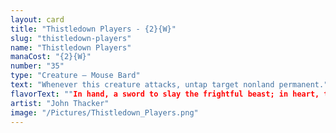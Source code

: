 ```yaml
---
layout: card
title: "Thistledown Players - {2}{W}"
slug: "thistledown-players"
name: "Thistledown Players"
manaCost: "{2}{W}"
number: "35"
type: "Creature — Mouse Bard"
text: "Whenever this creature attacks, untap target nonland permanent."
flavorText: ""In hand, a sword to slay the frightful beast; in heart, these words to soothe our frightened kin."\n—*Lily and the Ember Seed*"
artist: "John Thacker"
image: "/Pictures/Thistledown_Players.png"
---
```


